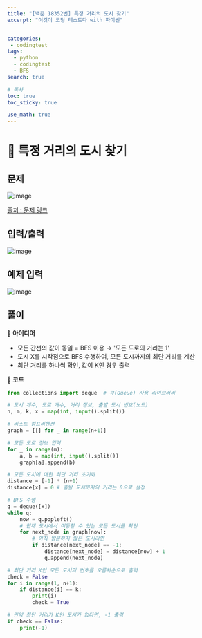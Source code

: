 ```yaml
---
title: "[백준 18352번] 특정 거리의 도시 찾기"
excerpt: "이것이 코딩 테스트다 with 파이썬"


categories:
 - codingtest
tags:
  - python
  - codingtest
  - BFS
search: true

# 목차
toc: true  
toc_sticky: true 

use_math: true
---
```

# 🦥 특정 거리의 도시 찾기

## 문제
![image](https://github.com/user-attachments/assets/29cb3675-7529-42ff-8209-f39fcc0d1e9e)

[출처 : 문제 링크](https://www.acmicpc.net/problem/18352)

## 입력/출력
![image](https://github.com/user-attachments/assets/96b0f6d8-953f-46b4-a786-559d6580b6bd)

## 예제 입력
![image](https://github.com/user-attachments/assets/c0c874ec-7cc6-4231-9162-ea64dbab5e23)

## 풀이
**🔎 아이디어**
- 모든 간선의 값이 동일 = BFS 이용 → '모든 도로의 거리는 1'
- 도시 X를 시작점으로 BFS 수행하여, 모든 도시까지의 최단 거리를 계산
- 최단 거리를 하나씩 확인, 값이 K인 경우 출력

**🔎 코드**
  ```python
  from collections import deque  # 큐(Queue) 사용 라이브러리

  # 도시 개수, 도로 개수, 거리 정보, 출발 도시 번호(노드)
  n, m, k, x = map(int, input().split())

  # 리스트 컴프리헨션
  graph = [[] for _ in range(n+1)] 

  # 모든 도로 정보 입력
  for _ in range(m):
      a, b = map(int, input().split())
      graph[a].append(b)

  # 모든 도시에 대한 최단 거리 초기화
  distance = [-1] * (n+1)
  distance[x] = 0 # 출발 도시까지의 거리는 0으로 설정

  # BFS 수행
  q = deque([x])
  while q:
      now = q.popleft()
      # 현재 도시에서 이동할 수 있는 모든 도시를 확인
      for next_node in graph[now]:
          # 아직 방문하지 않은 도시라면
          if distance[next_node] == -1:
              distance[next_node] = distance[now] + 1
              q.append(next_node)

  # 최단 거리 K인 모든 도시의 번호를 오름차순으로 출력
  check = False
  for i in range(1, n+1):
      if distance[i] == k:
          print(i)
          check = True

  # 만약 최단 거리가 K인 도시가 없다면, -1 출력
  if check == False:
      print(-1)
  ```